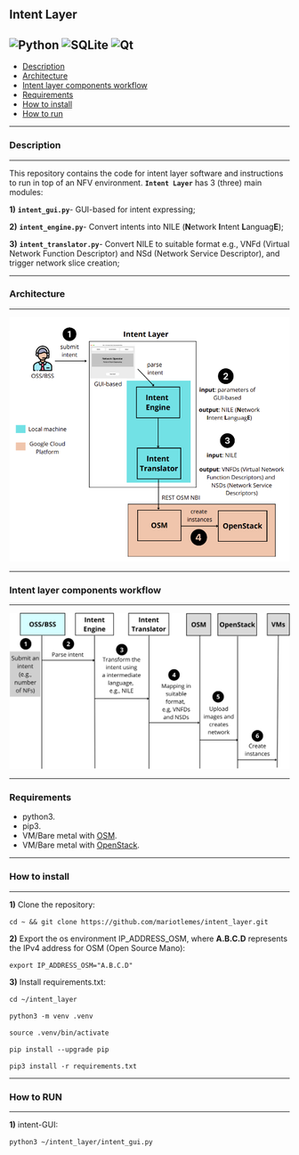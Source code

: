 ## Intent Layer



![Python](https://img.shields.io/badge/python-3670A0?style=plastic&logo=python&logoColor=ffdd54)
![SQLite](https://img.shields.io/badge/sqlite-%2307405e.svg?style=plastic&logo=sqlite&logoColor=white)
![Qt](https://img.shields.io/badge/Qt-%23217346.svg?style=plastic&logo=Qt&logoColor=white)
---

- [Description](#description)
- [Architecture](#architecture)
- [Intent layer components workflow](#intent-layer-components-workflow)
- [Requirements](#requirements)
- [How to install](#how-to-install)
- [How to run](#how-to-run)

--- 
### Description

---

This repository contains the code
for intent layer software and instructions to run in top of
an NFV environment. **`Intent Layer`** has 3 (three) main modules:


**1)** **`intent_gui.py`**- GUI-based for intent expressing;

**2)** **`intent_engine.py`**- Convert intents into NILE (**N**etwork **I**ntent **L**anguag**E**);

**3)** **`intent_translator.py`**- Convert NILE to suitable format e.g., VNFd (Virtual Network Function Descriptor) and NSd (Network Service Descriptor), and trigger network slice creation;

---
###  Architecture

---

![](fig/experimental-setup.png)

---

### Intent layer components workflow

---

![](fig/POC-basic.png)

---

### Requirements

- python3. 
- pip3. 
- VM/Bare metal with [OSM](https://osm.etsi.org/). 
- VM/Bare metal with [OpenStack](https://docs.openstack.org/devstack/latest/).
---
### How to install

---
**1)** Clone the repository:

```
cd ~ && git clone https://github.com/mariotlemes/intent_layer.git
```

**2)** Export the os environment IP_ADDRESS_OSM, where **A.B.C.D** represents the IPv4 address for OSM (Open
Source Mano):
```
export IP_ADDRESS_OSM="A.B.C.D"
```

**3)** Install requirements.txt:
```
cd ~/intent_layer
```

```
python3 -m venv .venv
```

```
source .venv/bin/activate
```

```
pip install --upgrade pip
```

```
pip3 install -r requirements.txt
```
---
### How to RUN

---
**1)** intent-GUI:

```
python3 ~/intent_layer/intent_gui.py
```
